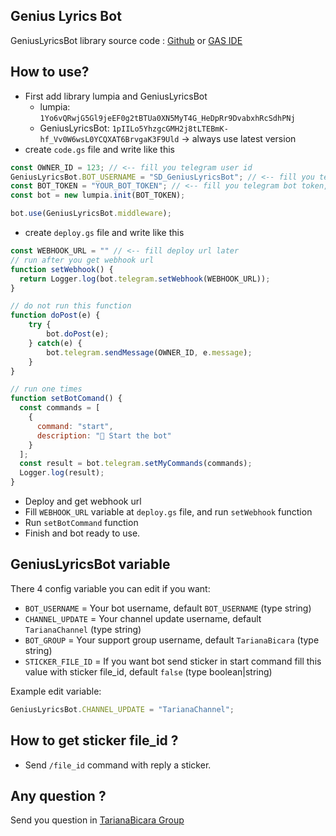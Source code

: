 ## Genius Lyrics Bot

GeniusLyricsBot library source code : [Github](https://github.com/OhYoonHee/genius-lyrics-bot/blob/main/core) or [GAS IDE](https://script.google.com/home/projects/1qwheRVgESInU2H6zZyuK0-Mfu6cWXF3Kx4LH5bjHuQYtowhwHFrKPvGE/edit)

## How to use?
* First add library lumpia and GeniusLyricsBot
    - lumpia: `1Yo6vQRwjG5Gl9jeEF0g2tBTUa0XN5MyT4G_HeDpRr9DvabxhRcSdhPNj`
    - GeniusLyricsBot: `1pIILo5YhzgcGMH2j8tLTEBmK-hf_Vv0W6wsL0YCQXAT6BrvgaK3F9Uld` -> always use latest version
* create `code.gs` file and write like this
```js
const OWNER_ID = 123; // <-- fill you telegram user id
GeniusLyricsBot.BOT_USERNAME = "SD_GeniusLyricsBot"; // <-- fill you telegram bot username
const BOT_TOKEN = "YOUR_BOT_TOKEN"; // <-- fill you telegram bot token, get it at @BotFather
const bot = new lumpia.init(BOT_TOKEN);

bot.use(GeniusLyricsBot.middleware);
```
* create `deploy.gs` file and write like this
```js
const WEBHOOK_URL = "" // <-- fill deploy url later
// run after you get webhook url
function setWebhook() {
  return Logger.log(bot.telegram.setWebhook(WEBHOOK_URL));
}

// do not run this function
function doPost(e) {
    try {
        bot.doPost(e);
    } catch(e) {
        bot.telegram.sendMessage(OWNER_ID, e.message);
    }
}

// run one times
function setBotComand() {
  const commands = [
    {
      command: "start",
      description: "🔅 Start the bot"
    }
  ];
  const result = bot.telegram.setMyCommands(commands);
  Logger.log(result);
}
```
* Deploy and get webhook url
* Fill `WEBHOOK_URL` variable at `deploy.gs` file, and run `setWebhook` function
* Run `setBotCommand` function
* Finish and bot ready to use.

## GeniusLyricsBot variable
There 4 config variable you can edit if you want:
* `BOT_USERNAME` = Your bot username, default `BOT_USERNAME` (type string)
* `CHANNEL_UPDATE` = Your channel update username, default `TarianaChannel` (type string)
* `BOT_GROUP` = Your support group username, default `TarianaBicara` (type string)
* `STICKER_FILE_ID` = If you want bot send sticker in start command fill this value with sticker file_id, default `false` (type boolean|string)

Example edit variable:
```js
GeniusLyricsBot.CHANNEL_UPDATE = "TarianaChannel";
```

## How to get sticker file_id ?
* Send `/file_id` command with reply a sticker.

## Any question ?
Send you question in [TarianaBicara Group](https://t.me/TarianaBicara)
